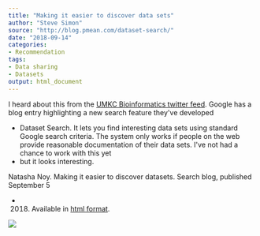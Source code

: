 ```yaml
---
title: "Making it easier to discover data sets"
author: "Steve Simon"
source: "http://blog.pmean.com/dataset-search/"
date: "2018-09-14"
categories:
- Recommendation
tags:
- Data sharing
- Datasets
output: html_document
---
```


I heard about this from the [UMKC Bioinformatics twitter
feed](https://twitter.com/umkcbiomed?lang=en). Google has a blog entry
highlighting a new search feature they've developed
- Dataset Search. It
lets you find interesting data sets using standard Google search
criteria. The system only works if people on the web provide reasonable
documentation of their data sets. I've not had a chance to work with
this yet
- but it looks interesting.

<!---More--->

Natasha Noy. Making it easier to discover datasets. Search blog,
published September 5
- 2018. Available in [html
format](https://www.blog.google/products/search/making-it-easier-discover-datasets/amp/).

![](http://www.pmean.com/new-images/18/dataset-search01.png)




